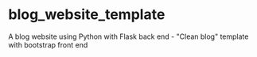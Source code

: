 # blog_website_template
A blog website using Python with Flask back end - "Clean blog" template with bootstrap front end
